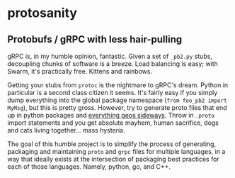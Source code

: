 # protosanity
## Protobufs / gRPC with less hair-pulling

gRPC is, in my humble opinion, fantastic. Given a set of `_pb2.py` stubs, decoupling chunks of software is a breeze. Load balancing is easy; with Swarm, it's practically free. Kittens and rainbows. 

Getting your stubs from `protoc` is the nightmare to gRPC's dream. Python in particular is a second class citizen it seems. It's fairly easy if you simply dump everything into the global package namespace (`from foo_pb2 import MyMsg`), but this is pretty gross. However, try to generate proto files that end up in python packages and [everything geos sideways](https://github.com/protocolbuffers/protobuf/issues/1491). Throw in `.proto` import statements and you get absolute mayhem, human sacrifice, dogs and cats living together... mass hysteria.

The goal of this humble project is to simplify the process of generating, packaging and maintaining `proto` and `grpc` files for multiple languages, in a way that ideally exists at the intersection of packaging best practices for each of those languages. Namely, python, go, and C++. 
